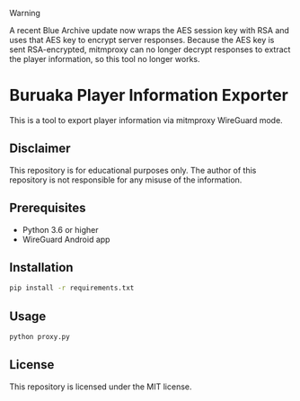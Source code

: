 > [!WARNING]
> A recent Blue Archive update now wraps the AES session key with RSA and uses that AES key to encrypt server responses. Because the AES key is sent RSA-encrypted, mitmproxy can no longer decrypt responses to extract the player information, so this tool no longer works.

# Buruaka Player Information Exporter

This is a tool to export player information via mitmproxy WireGuard mode.

## Disclaimer

This repository is for educational purposes only. The author of this repository is not responsible for any misuse of the information.

## Prerequisites

- Python 3.6 or higher
- WireGuard Android app

## Installation

```bash
pip install -r requirements.txt
```

## Usage

```bash
python proxy.py
```

## License

This repository is licensed under the MIT license.
